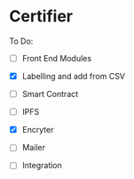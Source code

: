 # Certifier
To Do:

- [ ] Front End Modules
- [x] Labelling and add from CSV
- [ ] Smart Contract
- [ ] IPFS
- [x] Encryter
- [ ] Mailer
- [ ] Integration

